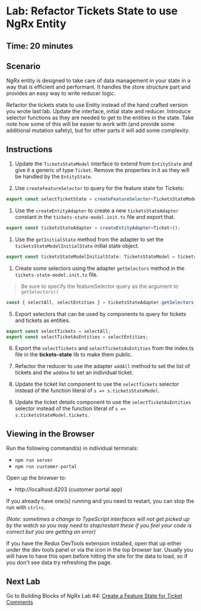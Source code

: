 # Lab: Refactor Tickets State to use NgRx Entity

## Time: 20 minutes

## Scenario
NgRx entity is designed to take care of data management in your state in a way that is efficient and performant. It handles the store structure part and provides an easy way to write reducer logic.

Refactor the tickets state to use Entity instead of the hand crafted version you wrote last lab. Update the interface, initial state and reducer. Introduce selector functions as they are needed to get to the entities in the state. Take note how some of this will be easier to work with (and provide some additional mutation safety), but for other parts it will add some complexity.

## Instructions
1. Update the `TicketsStateModel` interface to extend from `EntityState` and give it a generic of type `Ticket`. Remove the properties in it as they will be handled by the `EntityState`.

1. Use `createFeatureSelector` to query for the feature state for Tickets:
```ts
export const selectTicketState = createFeatureSelector<TicketsStateModel>('ticketsStateModel');
```

1. Use the `createEntityAdapter` to create a new `ticketsStateAdapter` constant in the `tickets-state-model.init.ts` file and export that.
```ts
export const ticketsStateAdapter = createEntityAdapter<Ticket>();
```

1. Use the `getInitialState` method from the adapter to set the `ticketsStateModelInitialState` initial state object.
```ts
export const ticketsStateModelInitialState: TicketsStateModel = ticketsStateAdapter.getInitialState();
```

1. Create some selectors using the adapter `getSelectors` method in the `tickets-state-model.init.ts` file.
> Be sure to specify the featureSelector query as the argument to `getSelectors()`
```ts
const { selectAll, selectEntities } = ticketsStateAdapter.getSelectors(selectTicketState);
```

5. Export selectors that can be used by components to query for tickets and tickets as entities.
```ts
export const selectTickets = selectAll;
export const selectTicketAsEntities = selectEntities;
```

6. Export the `selectTickets` and `selectTicketsAsEntities` from the index.ts file in the **tickets-state** lib to make them public.

1. Refactor the reducer to use the adapter `addAll` method to set the list of tickets and the `addOne` to set an individual ticket.

1. Update the ticket list component to use the `selectTickets` selector instead of the function literal of `s => s.ticketsStateModel`.

1. Update the ticket details component to use the `selectTicketAsEntities` selector instead of the function literal of `s => s.ticketsStateModel.tickets`.

## Viewing in the Browser
Run the following command(s) in individual terminals:
- `npm run server`
- `npm run customer-portal`

Open up the browser to:
- http://localhost:4203 (customer portal app)

If you already have one(s) running and you need to restart, you can stop the run with `ctrl+c`.

*(Note: sometimes a change to TypeScript interfaces will not get picked up by the watch so you may need to stop/restart these if you feel your code is correct but you are getting an error)*

If you have the Redux DevTools extension installed, open that up either under the dev tools panel or via the icon in the top browser bar. Usually you will have to have this open before hitting the site for the data to load, so if you don't see data try refreshing the page.

## Next Lab
Go to Building Blocks of NgRx Lab #4: [Create a Feature State for Ticket Comments](lab-4.md)
